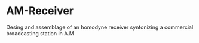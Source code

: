 # AM-Receiver
Desing and assemblage of an homodyne receiver syntonizing a commercial broadcasting station in A.M
